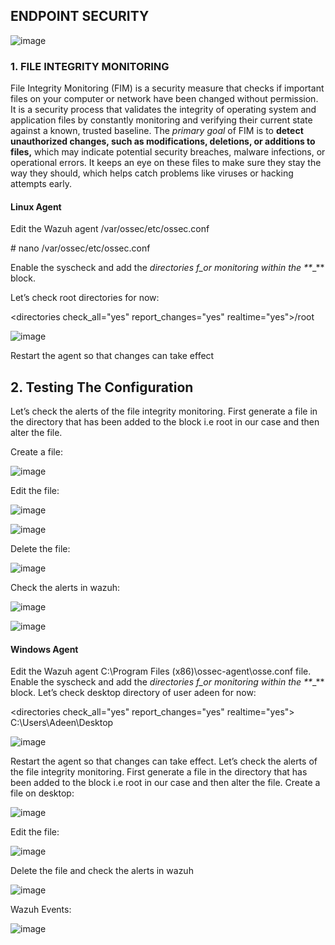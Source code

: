 ## ENDPOINT SECURITY

![image](https://github.com/user-attachments/assets/86e067cb-c3bf-4bcb-b5c3-2892bd183cf8)

### 1.  FILE INTEGRITY MONITORING

File Integrity Monitoring (FIM) is a security measure that checks if important files on your computer or network have been changed without permission.
It is a security process that validates the integrity of operating system and application files by constantly monitoring and verifying their current state against a known, trusted baseline.
The _primary goal_ of FIM is to **detect unauthorized changes, such as modifications, deletions, or additions to files,** which may indicate potential security breaches, malware infections, or operational errors.
It keeps an eye on these files to make sure they stay the way they should, which helps catch problems like viruses or hacking attempts early.

#### Linux Agent

Edit the Wazuh agent /var/ossec/etc/ossec.conf

\# nano /var/ossec/etc/ossec.conf

Enable the syscheck and add the _directories f_or monitoring within the **_<syscheck>_** block.

Let’s check root directories for now:

<directories check\_all="yes" report\_changes="yes" realtime="yes">/root</directories>

![image](https://github.com/user-attachments/assets/fb476797-24c7-4ac4-a08e-eb4ce6a5e874)

Restart the agent so that changes can take effect

## 2.  Testing The Configuration

Let’s check the alerts of the file integrity monitoring. First generate a file in the directory that has been added to the <syscheck> block i.e root in our case and then alter the file.

Create a file:

![image](https://github.com/user-attachments/assets/f549435d-a841-454f-ba73-5aac035e57ab)

Edit the file:

![image](https://github.com/user-attachments/assets/8b6ff2d0-1561-4f36-81b2-05647ab3c64f)

![image](https://github.com/user-attachments/assets/c16c254e-21b4-4079-9e0e-e423e3a908cb)

Delete the file:

![image](https://github.com/user-attachments/assets/da0a6f70-5f06-4223-843c-983e10e549ac)

Check the alerts in wazuh:

![image](https://github.com/user-attachments/assets/0204abb5-5551-43e5-a973-0e8b090b6d95)

![image](https://github.com/user-attachments/assets/73cc2ec7-0340-496b-96ed-05064ff0879a)

#### Windows Agent

Edit the Wazuh agent C:\\Program Files (x86)\\ossec-agent\\osse.conf file. Enable the syscheck and add the _directories f_or monitoring within the **_<syscheck>_** block. Let’s check desktop directory of user adeen for now:

<directories check\_all="yes" report\_changes="yes" realtime="yes"> C:\\Users\\Adeen\\Desktop </directories>

![image](https://github.com/user-attachments/assets/3f146770-53f4-41ca-99ce-263a2a91a549)

Restart the agent so that changes can take effect.
Let’s check the alerts of the file integrity monitoring. First generate a file in the directory that has been added to the <syscheck> block i.e root in our case and then alter the file.
Create a file on desktop:

![image](https://github.com/user-attachments/assets/bf006523-edac-4ec0-9106-0d581717dcce)

Edit the file:

![image](https://github.com/user-attachments/assets/5071d8b8-a9b4-4051-b2d3-0cf8d74bc141)

Delete the file and check the alerts in wazuh

![image](https://github.com/user-attachments/assets/5ff23d53-6cc6-4893-af2f-93a9703dd5bd)

Wazuh Events:

![image](https://github.com/user-attachments/assets/63e8da31-e332-4523-84fd-c64274eac898)
